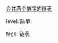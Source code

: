 [合并两个排序的链表](https://leetcode-cn.com/problems/he-bing-liang-ge-pai-xu-de-lian-biao-lcof)

level: 简单

tags: 链表
